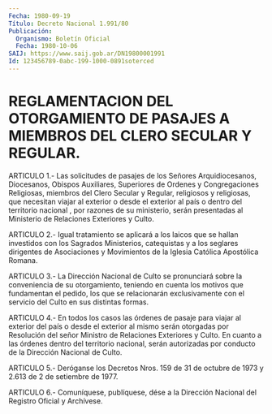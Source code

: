 ```yaml
---
Fecha: 1980-09-19
Título: Decreto Nacional 1.991/80
Publicación:
  Organismo: Boletín Oficial
  Fecha: 1980-10-06
SAIJ: https://www.saij.gob.ar/DN19800001991
Id: 123456789-0abc-199-1000-0891soterced
---
```

# REGLAMENTACION DEL OTORGAMIENTO DE PASAJES A MIEMBROS DEL CLERO SECULAR Y REGULAR.

<a id="1"></a>
ARTICULO  1.-  Las  solicitudes  de  pasajes  de  los Señores Arquidiocesanos,  Diocesanos,  Obispos  Auxiliares,  Superiores  de Ordenes  y  Congregaciones Religiosas, miembros del Clero Secular y Regular, religiosos  y religiosas, que necesitan viajar al exterior o desde el exterior al  país o dentro del territorio nacional , por razones  de  su ministerio,  serán  presentadas  al  Ministerio  de Relaciones Exteriores y Culto.

<a id="2"></a>
ARTICULO 2.- Igual tratamiento se aplicará a los laicos que se hallan  investidos  con  los  Sagrados Ministerios, catequistas y a los  seglares  dirigentes  de  Asociaciones  y  Movimientos  de  la Iglesia Católica Apostólica Romana.

<a id="3"></a>
ARTICULO  3.-  La  Dirección  Nacional de Culto se pronunciará sobre la conveniencia de su otorgamiento,  teniendo  en  cuenta los motivos   que  fundamentan  el  pedido,  los  que  se  relacionarán exclusivamente  con  el servicio del Culto en sus distintas formas.

<a id="4"></a>
ARTICULO  4.-  En  todos  los casos las órdenes de pasaje para viajar al exterior del país o desde  el  exterior  al  mismo  serán otorgadas    por   Resolución  del  señor  Ministro  de  Relaciones Exteriores y Culto.  En  cuanto a las órdenes dentro del territorio nacional, serán autorizadas  por  conducto de la Dirección Nacional de Culto.

<a id="5"></a>
ARTICULO 5.- Deróganse los Decretos Nros. 159 de 31 de octubre de 1973 y 2.613 de 2 de setiembre de 1977.

<a id="6"></a>
ARTICULO  6.-  Comuníquese,  publíquese,  dése  a la Dirección Nacional del Registro Oficial y Archívese.